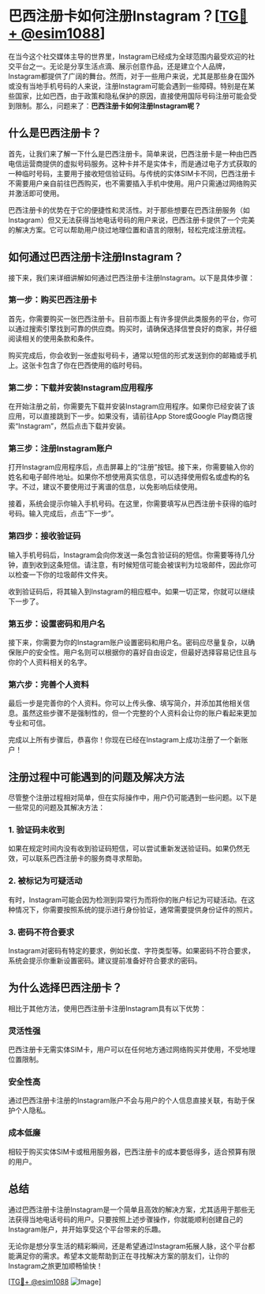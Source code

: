 # 巴西注册卡如何注册Instagram？[[TG💪+ @esim1088](https://t.me/s/esim1088)]

在当今这个社交媒体主导的世界里，Instagram已经成为全球范围内最受欢迎的社交平台之一。无论是分享生活点滴、展示创意作品，还是建立个人品牌，Instagram都提供了广阔的舞台。然而，对于一些用户来说，尤其是那些身在国外或没有当地手机号码的人来说，注册Instagram可能会遇到一些障碍。特别是在某些国家，比如巴西，由于政策和隐私保护的原因，直接使用国际号码注册可能会受到限制。那么，问题来了：**巴西注册卡如何注册Instagram呢？**

## 什么是巴西注册卡？

首先，让我们来了解一下什么是巴西注册卡。简单来说，巴西注册卡是一种由巴西电信运营商提供的虚拟号码服务。这种卡并不是实体卡，而是通过电子方式获取的一种临时号码，主要用于接收短信验证码。与传统的实体SIM卡不同，巴西注册卡不需要用户亲自前往巴西购买，也不需要插入手机中使用。用户只需通过网络购买并激活即可使用。

巴西注册卡的优势在于它的便捷性和灵活性。对于那些想要在巴西注册服务（如Instagram）但又无法获得当地电话号码的用户来说，巴西注册卡提供了一个完美的解决方案。它可以帮助用户绕过地理位置和语言的限制，轻松完成注册流程。

## 如何通过巴西注册卡注册Instagram？

接下来，我们来详细讲解如何通过巴西注册卡注册Instagram。以下是具体步骤：

### 第一步：购买巴西注册卡

首先，你需要购买一张巴西注册卡。目前市面上有许多提供此类服务的平台，你可以通过搜索引擎找到可靠的供应商。购买时，请确保选择信誉良好的商家，并仔细阅读相关的使用条款和条件。

购买完成后，你会收到一张虚拟号码卡，通常以短信的形式发送到你的邮箱或手机上。这张卡包含了你在巴西使用的临时号码。

### 第二步：下载并安装Instagram应用程序

在开始注册之前，你需要先下载并安装Instagram应用程序。如果你已经安装了该应用，可以直接跳到下一步。如果没有，请前往App Store或Google Play商店搜索“Instagram”，然后点击下载并安装。

### 第三步：注册Instagram账户

打开Instagram应用程序后，点击屏幕上的“注册”按钮。接下来，你需要输入你的姓名和电子邮件地址。如果你不想使用真实信息，可以选择使用假名或虚构的名字。不过，建议不要使用过于离谱的信息，以免影响后续使用。

接着，系统会提示你输入手机号码。在这里，你需要填写从巴西注册卡获得的临时号码。输入完成后，点击“下一步”。

### 第四步：接收验证码

输入手机号码后，Instagram会向你发送一条包含验证码的短信。你需要等待几分钟，直到收到这条短信。请注意，有时候短信可能会被误判为垃圾邮件，因此你可以检查一下你的垃圾邮件文件夹。

收到验证码后，将其输入到Instagram的相应框中。如果一切正常，你就可以继续下一步了。

### 第五步：设置密码和用户名

接下来，你需要为你的Instagram账户设置密码和用户名。密码应尽量复杂，以确保账户的安全性。用户名则可以根据你的喜好自由设定，但最好选择容易记住且与你的个人资料相关的名字。

### 第六步：完善个人资料

最后一步是完善你的个人资料。你可以上传头像、填写简介，并添加其他相关信息。虽然这些步骤不是强制性的，但一个完整的个人资料会让你的账户看起来更加专业和可信。

完成以上所有步骤后，恭喜你！你现在已经在Instagram上成功注册了一个新账户！

## 注册过程中可能遇到的问题及解决方法

尽管整个注册过程相对简单，但在实际操作中，用户仍可能遇到一些问题。以下是一些常见的问题及其解决方法：

### 1. 验证码未收到

如果在规定时间内没有收到验证码短信，可以尝试重新发送验证码。如果仍然无效，可以联系巴西注册卡的服务商寻求帮助。

### 2. 被标记为可疑活动

有时，Instagram可能会因为检测到异常行为而将你的账户标记为可疑活动。在这种情况下，你需要按照系统的提示进行身份验证，通常需要提供身份证件的照片。

### 3. 密码不符合要求

Instagram对密码有特定的要求，例如长度、字符类型等。如果密码不符合要求，系统会提示你重新设置密码。建议提前准备好符合要求的密码。

## 为什么选择巴西注册卡？

相比于其他方法，使用巴西注册卡注册Instagram具有以下优势：

### 灵活性强

巴西注册卡无需实体SIM卡，用户可以在任何地方通过网络购买并使用，不受地理位置限制。

### 安全性高

通过巴西注册卡注册的Instagram账户不会与用户的个人信息直接关联，有助于保护个人隐私。

### 成本低廉

相较于购买实体SIM卡或租用服务器，巴西注册卡的成本要低得多，适合预算有限的用户。

## 总结

通过巴西注册卡注册Instagram是一个简单且高效的解决方案，尤其适用于那些无法获得当地电话号码的用户。只要按照上述步骤操作，你就能顺利创建自己的Instagram账户，并开始享受这个平台带来的乐趣。

无论你是想分享生活的精彩瞬间，还是希望通过Instagram拓展人脉，这个平台都能满足你的需求。希望本文能帮助到正在寻找解决方案的朋友们，让你的Instagram之旅更加顺畅愉快！

[[TG💪+ @esim1088](https://t.me/s/esim1088) ![Image](https://i.postimg.cc/4NQfJmqS/Snipaste-2025-05-13-00-14-12.png)]